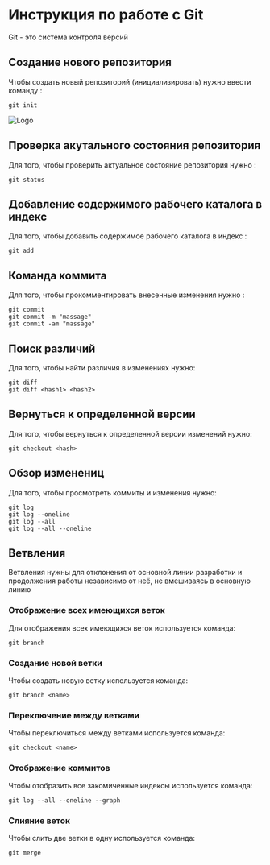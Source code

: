 # Инструкция по работе с Git

Git - это система контроля версий

## Создание нового репозитория 

Чтобы создать новый репозиторий (инициализировать) нужно ввести команду :

    git init

![Logo](git.jpg)


## Проверка акутального состояния репозитория

Для того, чтобы проверить актуальное состояние репозитория нужно :

    git status

## Добавление содержимого рабочего каталога в индекс

Для того, чтобы добавить содержимое рабочего каталога в индекс :

    git add

## Команда коммита

Для того, чтобы прокомментировать внесенные изменения нужно :

    git commit
    git commit -m "massage"
    git commit -am "massage"

## Поиск различий 

Для того, чтобы найти различия в изменениях нужно:

    git diff
    git diff <hash1> <hash2>

## Вернуться к определенной версии

Для того, чтобы вернуться к определенной версии изменений нужно:

    git checkout <hash>

## Обзор изменениц

Для того, чтобы просмотреть коммиты и изменения нужно:

    git log
    git log --oneline
    git log --all
    git log --all --oneline

## Ветвления 

Ветвления нужны для отклонения от основной линии разработки и продолжения работы независимо от неё, не вмешиваясь в основную линию

### Отображение всех имеющихся веток

Для отображения всех имеющихся веток используется команда:

    git branch

### Создание новой ветки
 
 Чтобы создать новую ветку используется команда:

    git branch <name>

### Переключение между ветками

Чтобы переключиться между ветками используется команда:

    git checkout <name>

### Отображение коммитов

Чтобы отобразить все закомиченные индексы используется команда:

    git log --all --oneline --graph

### Слияние веток

Чтобы слить две ветки в одну используется команда:

    git merge 

